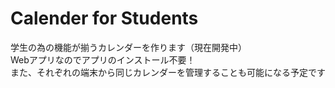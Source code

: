 # Calender for Students
学生の為の機能が揃うカレンダーを作ります（現在開発中）<br />
Webアプリなのでアプリのインストール不要！<br />
また、それぞれの端末から同じカレンダーを管理することも可能になる予定です<br />
